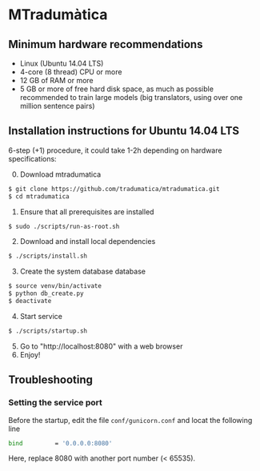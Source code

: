 # MTradumàtica

## Minimum hardware recommendations
* Linux (Ubuntu 14.04 LTS)
* 4-core (8 thread) CPU or more
* 12 GB of RAM or more
* 5 GB or more of free hard disk space, as much as possible recommended to train large models (big translators, using over one million sentence pairs)

## Installation instructions for Ubuntu 14.04 LTS

6-step (+1) procedure, it could take 1-2h depending on hardware specifications:

0. Download mtradumatica

```bash
$ git clone https://github.com/tradumatica/mtradumatica.git
$ cd mtradumatica
```

1. Ensure that all prerequisites are installed
```bash
$ sudo ./scripts/run-as-root.sh
```
2. Download and install local dependencies
```bash
$ ./scripts/install.sh
```
3. Create the system database database 
```bash
$ source venv/bin/activate
$ python db_create.py
$ deactivate
```
4. Start service

```bash
$ ./scripts/startup.sh
```
5. Go to "http://localhost:8080" with a web browser
6. Enjoy!

## Troubleshooting

### Setting the service port

Before the startup, edit the file `conf/gunicorn.conf` and locat the following line 

```bash
bind         = '0.0.0.0:8080'
```
Here, replace 8080 with another port number (< 65535).

